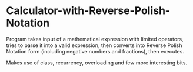 # Calculator-with-Reverse-Polish-Notation
Program takes input of a mathematical expression with limited operators, tries to parse it into a valid expression, then converts into Reverse Polish Notation form (including negative numbers and fractions), then executes.

Makes use of class, recurrency, overloading and few more interesting bits.
